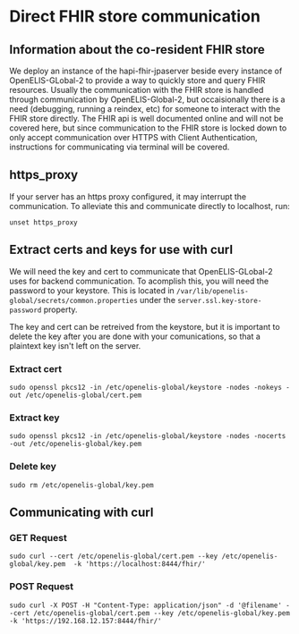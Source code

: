 # Direct FHIR store communication

## Information about the co-resident FHIR store

We deploy an instance of the hapi-fhir-jpaserver beside every instance of
OpenELIS-GLobal-2 to provide a way to quickly store and query FHIR resources.
Usually the communication with the FHIR store is handled through communication
by OpenELIS-Global-2, but occaisionally there is a need (debugging, running a
reindex, etc) for someone to interact with the FHIR store directly. The FHIR api
is well documented online and will not be covered here, but since communication
to the FHIR store is locked down to only accept communication over HTTPS with
Client Authentication, instructions for communicating via terminal will be
covered.

## https_proxy

If your server has an https proxy configured, it may interrupt the
communication. To alleviate this and communicate directly to localhost, run:

```
unset https_proxy
```

## Extract certs and keys for use with curl

We will need the key and cert to communicate that OpenELIS-GLobal-2 uses for
backend communication. To acomplish this, you will need the password to your
keystore. This is located in
`/var/lib/openelis-global/secrets/common.properties` under the
`server.ssl.key-store-password` property.

The key and cert can be retreived from the keystore, but it is important to
delete the key after you are done with your comunications, so that a plaintext
key isn't left on the server.

### Extract cert

```
sudo openssl pkcs12 -in /etc/openelis-global/keystore -nodes -nokeys -out /etc/openelis-global/cert.pem
```

### Extract key

```
sudo openssl pkcs12 -in /etc/openelis-global/keystore -nodes -nocerts -out /etc/openelis-global/key.pem
```

### Delete key

```
sudo rm /etc/openelis-global/key.pem
```

## Communicating with curl

### GET Request

```
sudo curl --cert /etc/openelis-global/cert.pem --key /etc/openelis-global/key.pem  -k 'https://localhost:8444/fhir/'
```

### POST Request

```
sudo curl -X POST -H "Content-Type: application/json" -d '@filename' --cert /etc/openelis-global/cert.pem --key /etc/openelis-global/key.pem  -k 'https://192.168.12.157:8444/fhir/'

```

